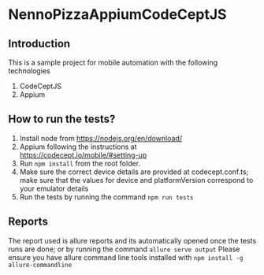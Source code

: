 # NennoPizzaAppiumCodeCeptJS

## Introduction 
This is a sample project for mobile automation with the following technologies

1. CodeCeptJS
2. Appium

## How to run the tests?
1. Install node from https://nodejs.org/en/download/
2. Appium following the instructions at https://codecept.io/mobile/#setting-up
3. Run `npm install` from the root folder.
4. Make sure the correct device details are provided at codecept.conf.ts; make sure that the values for device and platformVersion correspond to your emulator details 
5. Run the tests by running the command `npm run tests`

## Reports
The report used is allure reports and its automatically opened once the tests runs are done; or by running the command `allure serve output`
Please ensure you have allure command line tools installed with `npm install -g allure-commandline`